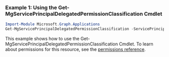 ### Example 1: Using the Get-MgServicePrincipalDelegatedPermissionClassification Cmdlet
```powershell
Import-Module Microsoft.Graph.Applications
Get-MgServicePrincipalDelegatedPermissionClassification -ServicePrincipalId $servicePrincipalId
```
This example shows how to use the Get-MgServicePrincipalDelegatedPermissionClassification Cmdlet.
To learn about permissions for this resource, see the [permissions reference](/graph/permissions-reference).

